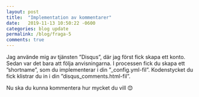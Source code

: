 ```yaml
---
layout: post
title:  "Implementation av kommentarer"
date:   2019-11-13 10:50:22 -0600
categories: blog update
permalink: /blog/fraga-5
comments: true
---
```


Jag använde mig av tjänsten ”Disqus”, där jag först fick skapa ett konto. Sedan var det bara att följa anvisningarna. I processen fick du skapa ett ”shortname”, som du implementerar i din ”_config.yml-fil”. Kodenstycket du fick klistrar du in i din ”disqus_comments.html-fil”. 

Nu ska du kunna kommentera hur mycket du vill 😊

